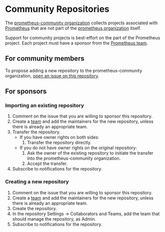 # Community Repositories

The [prometheus-community organization](https://github.com/prometheus-community) collects projects associated with [Prometheus](https://prometheus.io) that are not part of the [prometheus organization](https://github.com/prometheus) itself.

Support for community projects is best-effort on the part of the Prometheus project.
Each project must have a sponsor from the [Prometheus team](https://prometheus.io/governance/#team-members).

## For community members

To propose adding a new repository to the prometheus-community organization, [open an issue on this repository](https://github.com/prometheus-community/community/issues).

## For sponsors

### Importing an existing repository

1. Comment on the issue that you are willing to sponsor this repository.
1. Create a [team](https://github.com/orgs/prometheus-community/teams) and add the maintainers for the new repository, unless there is already an appropriate team.
1. Transfer the repository.
    * If you have owner rights on both sides:
        1. Transfer the repository directly.
    * If you do not have owner rights on the original repository:
        1. Ask the owner of the existing repository to initiate the transfer into the prometheus-community organization.
        1. Accept the transfer.
1. Subscribe to notifications for the repository.

### Creating a new repository

1. Comment on the issue that you are willing to sponsor this repository.
1. Create a [team](https://github.com/orgs/prometheus-community/teams) and add the maintainers for the new repository, unless there is already an appropriate team.
1. Create the repository.
1. In the repository Settings -> Collaborators and Teams, add the team that should manage the repository, as Admin.
1. Subscribe to notifications for the repository.

